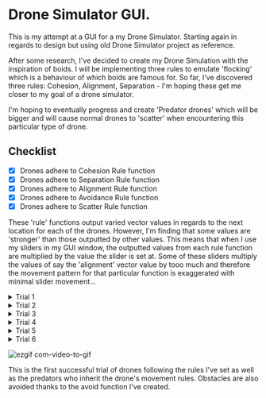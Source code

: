 # Drone Simulator GUI.
This is my attempt at a GUI for a my Drone Simulator. Starting again in regards to design but using old Drone Simulator project as reference.

After some research, I've decided to create my Drone Simulation with the inspiration of boids. I will be implementing three rules to emulate 'flocking' which is a behaviour of which boids are famous for. So far, I've discovered three rules: Cohesion, Alignment, Separation - I'm hoping these get me closer to my goal of a drone simulator. 

I'm hoping to eventually progress and create 'Predator drones' which will be bigger and will cause normal drones to 'scatter' when encountering this particular type of drone.


## Checklist
- [x] Drones adhere to Cohesion Rule function
- [x] Drones adhere to Separation Rule function
- [x] Drones adhere to Alignment Rule function
- [x] Drones adhere to Avoidance Rule function
- [x] Drones adhere to Scatter Rule function

These 'rule' functions output varied vector values in regards to the next location for each of the drones. However, I'm finding that some values are 'stronger' than those outputted by other values. This means that when I use my sliders in my GUI window, the outputted values from each rule function are multiplied by the value the slider is set at. Some of these sliders multiply the values of say the 'alignment' vector value by tooo much and therefore the movement pattern for that particular function is exaggerated with minimal slider movement... 

<details><summary>Trial 1</summary>
	
![ezgif com-video-to-gif](https://user-images.githubusercontent.com/45906280/72012793-746a8100-3254-11ea-8f74-5337587502a2.gif)
</details>

<details><summary>Trial 2</summary>
	
![ezgif com-video-to-gif](https://github.com/zardoss/GUI---Drone-Simulator/blob/master/gifs/Trial%202.gif)

Here, I believe the cohesion and separation functions were working correctly however as I started to work on different aspects of the program, these simple functions became complicated...
</details>

<details><summary>Trial 3</summary>
	
![ezgif com-video-to-gif](https://github.com/zardoss/GUI---Drone-Simulator/blob/master/gifs/Trial%203.gif)

Here's an example of how I unintentionally reversed progress and broke my program. The drones are all moving to the bottom corner here. I believe the reason could be that one of the rule functions determining next movement were outputting a super high value. Due to window boundaries I'd set, the drones could not move 'out of scope'.
</details>

<details><summary>Trial 4</summary>
	
![ezgif com-video-to-gif](https://github.com/zardoss/GUI---Drone-Simulator/blob/master/gifs/Trial%204.gif)


</details>

<details><summary>Trial 5</summary>
	
![ezgif com-video-to-gif](https://github.com/zardoss/GUI---Drone-Simulator/blob/master/gifs/Trial%205.gif)

</details>

<details><summary>Trial 6</summary>
	
![ezgif com-video-to-gif](https://github.com/zardoss/GUI---Drone-Simulator/blob/master/gifs/Trial%206.gif)

</details>

![ezgif com-video-to-gif](https://github.com/zardoss/GUI---Drone-Simulator/blob/master/gifs/Trial-7.gif)

This is the first successful trial of drones following the rules I've set as well as the predators who inherit the drone's movement rules. Obstacles are also avoided thanks to the avoid function I've created.
